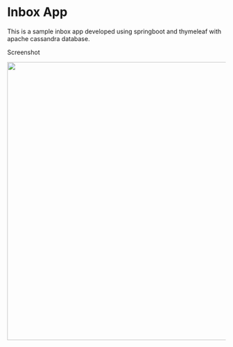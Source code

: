# Inbox App
This is a sample inbox app developed using springboot and thymeleaf with apache cassandra database.

Screenshot

<img src="https://user-images.githubusercontent.com/40466166/179472591-d3a8cc95-fa17-4907-8d9b-4a66716b281b.PNG" width="1024" height="640"/>
